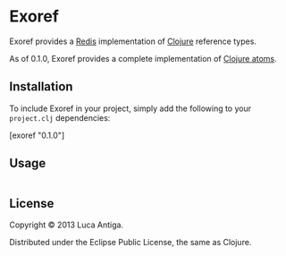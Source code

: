 # Exoref

Exoref provides a [Redis](http://redis.io/) implementation of [Clojure](http://clojure.org) reference types.

As of 0.1.0, Exoref provides a complete implementation of [Clojure atoms](http://clojure.org/atoms).

## Installation

To include Exoref in your project, simply add the following to your `project.clj` dependencies:

   [exoref "0.1.0"]
   
## Usage



```clojure

```

## License

Copyright © 2013 Luca Antiga.

Distributed under the Eclipse Public License, the same as Clojure.
